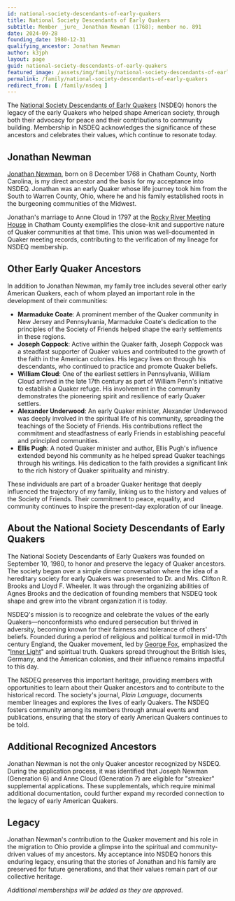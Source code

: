 ```yaml
---
id: national-society-descendants-of-early-quakers
title: National Society Descendants of Early Quakers
subtitle: Member _jure_ Jonathan Newman (1768); member no. 891
date: 2024-09-28
founding_date: 1980-12-31
qualifying_ancestor: Jonathan Newman
author: k3jph
layout: page
guid: national-society-descendants-of-early-quakers
featured_image: /assets/img/family/national-society-descendants-of-early-quakers.webp
permalink: /family/national-society-descendants-of-early-quakers
redirect_from: [ /family/nsdeq ]
---
```


The [National Society Descendants of Early Quakers](http://www.earlyquakers.org)
(NSDEQ) honors the legacy of the early Quakers who helped shape American
society, through both their advocacy for peace and their contributions to
community building. Membership in NSDEQ acknowledges the significance of these
ancestors and celebrates their values, which continue to resonate today.

## Jonathan Newman

[Jonathan Newman](https://www.wikitree.com/wiki/Newman-16493), born on 8 December
1768 in Chatham County, North Carolina, is my direct ancestor and the basis for
my acceptance into NSDEQ. Jonathan was an early Quaker whose life journey took
him from the South to Warren County, Ohio, where he and his family established
roots in the burgeoning communities of the Midwest.

Jonathan's marriage to Anne Cloud in 1797 at the [Rocky River Meeting
House](https://www.rockyriverfriendsmeeting.org/) in Chatham County exemplifies
the close-knit and supportive nature of Quaker communities at that time. This
union was well-documented in Quaker meeting records, contributing to the
verification of my lineage for NSDEQ membership.

## Other Early Quaker Ancestors

In addition to Jonathan Newman, my family tree includes several other early
American Quakers, each of whom played an important role in the development of
their communities:

- **Marmaduke Coate**: A prominent member of the Quaker community in New Jersey
  and Pennsylvania, Marmaduke Coate's dedication to the principles of the
  Society of Friends helped shape the early settlements in these regions.
- **Joseph Coppock**: Active within the Quaker faith, Joseph Coppock was a
  steadfast supporter of Quaker values and contributed to the growth of the
  faith in the American colonies. His legacy lives on through his descendants,
  who continued to practice and promote Quaker beliefs.
- **William Cloud**: One of the earliest settlers in Pennsylvania, William Cloud
  arrived in the late 17th century as part of William Penn's initiative to
  establish a Quaker refuge. His involvement in the community demonstrates the
  pioneering spirit and resilience of early Quaker settlers.
- **Alexander Underwood**: An early Quaker minister, Alexander Underwood was
  deeply involved in the spiritual life of his community, spreading the
  teachings of the Society of Friends. His contributions reflect the commitment
  and steadfastness of early Friends in establishing peaceful and principled
  communities.
- **Ellis Pugh**: A noted Quaker minister and author, Ellis Pugh's influence
  extended beyond his community as he helped spread Quaker teachings through his
  writings. His dedication to the faith provides a significant link to the rich
  history of Quaker spirituality and ministry.

These individuals are part of a broader Quaker heritage that deeply influenced
the trajectory of my family, linking us to the history and values of the Society
of Friends. Their commitment to peace, equality, and community continues to
inspire the present-day exploration of our lineage.

## About the National Society Descendants of Early Quakers

The National Society Descendants of Early Quakers was founded on September 10,
1980, to honor and preserve the legacy of Quaker ancestors. The society began
over a simple dinner conversation where the idea of a hereditary society for
early Quakers was presented to Dr. and Mrs. Clifton R. Brooks and Lloyd F.
Wheeler. It was through the organizing abilities of Agnes Brooks and the
dedication of founding members that NSDEQ took shape and grew into the vibrant
organization it is today.

NSDEQ's mission is to recognize and celebrate the values of the early
Quakers—nonconformists who endured persecution but thrived in adversity,
becoming known for their fairness and tolerance of others' beliefs. Founded
during a period of religious and political turmoil in mid-17th century England,
the Quaker movement, led by [George
Fox](https://www.georgefox.edu/about/history/quakers.html), emphasized the
"[Inner Light](https://quaker.org/the-inner-light/)" and spiritual truth.
Quakers spread throughout the British Isles, Germany, and the American colonies,
and their influence remains impactful to this day.

The NSDEQ preserves this important heritage, providing members with
opportunities to learn about their Quaker ancestors and to contribute to the
historical record. The society's journal, *Plain Language*, documents member
lineages and explores the lives of early Quakers. The NSDEQ fosters community
among its members through annual events and publications, ensuring that the
story of early American Quakers continues to be told.

## Additional Recognized Ancestors

Jonathan Newman is not the only Quaker ancestor recognized by NSDEQ. During the
application process, it was identified that Joseph Newman (Generation 6) and
Anne Cloud (Generation 7) are eligible for "streaker" supplemental applications.
These supplementals, which require minimal additional documentation, could
further expand my recorded connection to the legacy of early American Quakers.

## Legacy

Jonathan Newman's contribution to the Quaker movement and his role in the
migration to Ohio provide a glimpse into the spiritual and community-driven
values of my ancestors. My acceptance into NSDEQ honors this enduring legacy,
ensuring that the stories of Jonathan and his family are preserved for future
generations, and that their values remain part of our collective heritage.

*Additional memberships will be added as they are approved.*
